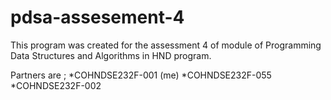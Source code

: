 # pdsa-assesement-4
This program was created for the assessment 4 of module of Programming Data Structures and Algorithms in HND program.

Partners are ;
  *COHNDSE232F-001 (me)
  *COHNDSE232F-055
  *COHNDSE232F-002
